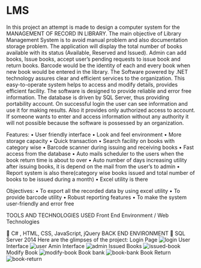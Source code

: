 # LMS
In this project an attempt is made to design a computer system for the MANAGEMENT OF RECORD IN LIBRARY. The main objective of Library Management System is to avoid manual problem and also documentation storage problem.
The application will display the total number of books available with its status (Available, Reserved and Issued). Admin can add books, Issue books, accept user’s pending requests to issue book and return books.
Barcode would be the identity of each and every book when new book would be entered in the library.
The Software powered by .NET technology assures clear and efficient services to the organization. This easy-to-operate system helps to access and modify details, provides efficient facility. The software is designed to provide reliable and error free information. The database is driven by SQL Server, thus providing portability account.
On successful login the user can see information and use it for making results. Also it provides only authorized access to account. If someone wants to enter and access information without any authority it will not possible because the software is possessed by an organization.

Features:
•	User friendly interface
•	Look and feel environment
•	More storage capacity
•	Quick transaction
•	Search facility on books with category wise
•	Barcode scanner during issuing and receiving books
•	Fast access from the database
•	Auto mails scheduler to the users when the book return time is about to over
•	Auto number of days increasing utility after issuing books, it is depend on the mail from the user’s to admin
•	Report system is also there(category wise books issued and total number of books to be issued during a month)
•	Excel utility is there

Objectives:
•	To export all the recorded data by using excel utility
•	To provide barcode utility
•	Robust reporting features
•	To make the system user-friendly and error free

TOOLS AND TECHNOLOGIES USED
Front End Environment / Web Technologies

	C# , HTML, CSS, JavaScript, jQuery
BACK END ENVIRONMENT
	SQL Server 2014
Here are the glimpses of the project:
Login Page
![login](https://user-images.githubusercontent.com/53931783/180299694-97f68a69-5ea4-49d9-a221-45b3b820f04b.png)
User Interface
![user](https://user-images.githubusercontent.com/53931783/180300064-64a0806d-4304-4894-8115-563b7325941b.png)
Amin Interface
![admin](https://user-images.githubusercontent.com/53931783/180300227-0e6083bd-c566-49a8-a515-6c46a2d5d7cd.png)
Issued Books
![issued-book](https://user-images.githubusercontent.com/53931783/180300319-fc1ff397-efff-46d8-9ceb-17393a7d3c79.png)
Modify Book
![modify-book](https://user-images.githubusercontent.com/53931783/180300430-2f6b946a-26e9-4f14-bb64-83498d10c7cd.png)
Book bank
![book-bank](https://user-images.githubusercontent.com/53931783/180300490-88f1c75d-fc86-4a01-9d95-af6fb095da72.png)
Book Return
![book-return](https://user-images.githubusercontent.com/53931783/180300548-17330f44-3874-44d6-a39f-bdbced4ba5c1.png)


